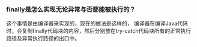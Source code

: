 ### finally是怎么实现无论异常与否都能被执行的？
这个事情是由编译器来实现的，现在的做法是这样的，
编译器在编译Java代码时，会复制finally代码块的内容，然后分别放在try-catch代码块所有的正常执行路径及异常执行路径的出口中。
